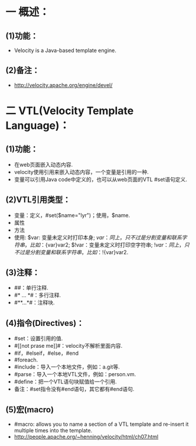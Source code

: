 # 一 概述：
## (1)功能：
- Velocity is a Java-based template engine.

## (2)备注：
- http://velocity.apache.org/engine/devel/

# 二 VTL(Velocity Template Language)：
## (1)功能：
- 在web页面嵌入动态内容.
- velocity使用引用来嵌入动态内容，一个变量是引用的一种.
- 变量可以引用Java code中定义的，也可以从web页面的VTL #set语句定义.

## (2)VTL引用类型：
- 变量：定义，#set($name="lyr")；使用，$name.
- 属性
- 方法
- 使用: $var: 变量未定义时打印本身; ${var}：同上，{}只不过是分割变量和联系字符串，比如：${var}var2; $!var：变量未定义时打印空字符串; $!{var}：同上，{}只不过是分割变量和联系字符串，比如：$!{var}var2.

## (3)注释：
- ##：单行注释.
- #* ... *#：多行注释.
- #**...*#：注释块.

## (4)指令(Directives)：
- #set：设置引用的值.
- #[[not prase me]]#：velocity不解析里面内容.
- #if，#elseif，#else，#end
- #foreach.
- #include：导入一个本地文件，例如：a.git等.
- #parse：导入一个本地VTL文件，例如：person.vm.
- #define：把一个VTL语句块赋值给一个引用.
- 备注：#set指令没有#end语句，其它都有#end语句.

## (5)宏(macro)
- #macro: allows you to name a section of a VTL template and re-insert it multiple times into the template.
- http://people.apache.org/~henning/velocity/html/ch07.html